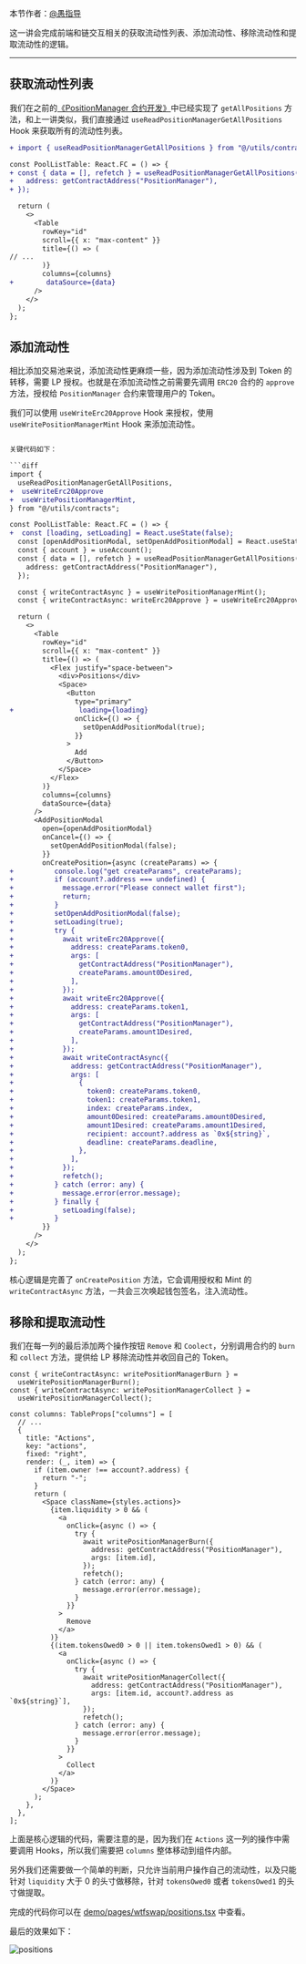 本节作者：[@愚指导](https://x.com/yudao1024)

这一讲会完成前端和链交互相关的获取流动性列表、添加流动性、移除流动性和提取流动性的逻辑。

---

## 获取流动性列表

我们在之前的[《PositionManager 合约开发》](../P108_PositionManagerc/readme.md)中已经实现了 `getAllPositions` 方法，和上一讲类似，我们直接通过 `useReadPositionManagerGetAllPositions` Hook 来获取所有的流动性列表。

```diff
+ import { useReadPositionManagerGetAllPositions } from "@/utils/contracts";

const PoolListTable: React.FC = () => {
+ const { data = [], refetch } = useReadPositionManagerGetAllPositions({
+   address: getContractAddress("PositionManager"),
+ });

  return (
    <>
      <Table
        rowKey="id"
        scroll={{ x: "max-content" }}
        title={() => (
// ...
        )}
        columns={columns}
+        dataSource={data}
      />
    </>
  );
};
```

## 添加流动性

相比添加交易池来说，添加流动性更麻烦一些，因为添加流动性涉及到 Token 的转移，需要 LP 授权。也就是在添加流动性之前需要先调用 `ERC20` 合约的 `approve` 方法，授权给 `PositionManager` 合约来管理用户的 Token。

我们可以使用 `useWriteErc20Approve` Hook 来授权，使用 `useWritePositionManagerMint` Hook 来添加流动性。

````diff

关键代码如下：

```diff
import {
  useReadPositionManagerGetAllPositions,
+  useWriteErc20Approve
+  useWritePositionManagerMint,
} from "@/utils/contracts";

const PoolListTable: React.FC = () => {
+  const [loading, setLoading] = React.useState(false);
  const [openAddPositionModal, setOpenAddPositionModal] = React.useState(false);
  const { account } = useAccount();
  const { data = [], refetch } = useReadPositionManagerGetAllPositions({
    address: getContractAddress("PositionManager"),
  });

  const { writeContractAsync } = useWritePositionManagerMint();
  const { writeContractAsync: writeErc20Approve } = useWriteErc20Approve();

  return (
    <>
      <Table
        rowKey="id"
        scroll={{ x: "max-content" }}
        title={() => (
          <Flex justify="space-between">
            <div>Positions</div>
            <Space>
              <Button
                type="primary"
+                loading={loading}
                onClick={() => {
                  setOpenAddPositionModal(true);
                }}
              >
                Add
              </Button>
            </Space>
          </Flex>
        )}
        columns={columns}
        dataSource={data}
      />
      <AddPositionModal
        open={openAddPositionModal}
        onCancel={() => {
          setOpenAddPositionModal(false);
        }}
        onCreatePosition={async (createParams) => {
+          console.log("get createParams", createParams);
+          if (account?.address === undefined) {
+            message.error("Please connect wallet first");
+            return;
+          }
+          setOpenAddPositionModal(false);
+          setLoading(true);
+          try {
+            await writeErc20Approve({
+              address: createParams.token0,
+              args: [
+                getContractAddress("PositionManager"),
+                createParams.amount0Desired,
+              ],
+            });
+            await writeErc20Approve({
+              address: createParams.token1,
+              args: [
+                getContractAddress("PositionManager"),
+                createParams.amount1Desired,
+              ],
+            });
+            await writeContractAsync({
+              address: getContractAddress("PositionManager"),
+              args: [
+                {
+                  token0: createParams.token0,
+                  token1: createParams.token1,
+                  index: createParams.index,
+                  amount0Desired: createParams.amount0Desired,
+                  amount1Desired: createParams.amount1Desired,
+                  recipient: account?.address as `0x${string}`,
+                  deadline: createParams.deadline,
+                },
+              ],
+            });
+            refetch();
+          } catch (error: any) {
+            message.error(error.message);
+          } finally {
+            setLoading(false);
+          }
        }}
      />
    </>
  );
};
````

核心逻辑是完善了 `onCreatePosition` 方法，它会调用授权和 Mint 的 `writeContractAsync` 方法，一共会三次唤起钱包签名，注入流动性。

## 移除和提取流动性

我们在每一列的最后添加两个操作按钮 `Remove` 和 `Coolect`，分别调用合约的 `burn` 和 `collect` 方法，提供给 LP 移除流动性并收回自己的 Token。

```tsx
const { writeContractAsync: writePositionManagerBurn } =
  useWritePositionManagerBurn();
const { writeContractAsync: writePositionManagerCollect } =
  useWritePositionManagerCollect();

const columns: TableProps["columns"] = [
  // ...
  {
    title: "Actions",
    key: "actions",
    fixed: "right",
    render: (_, item) => {
      if (item.owner !== account?.address) {
        return "-";
      }
      return (
        <Space className={styles.actions}>
          {item.liquidity > 0 && (
            <a
              onClick={async () => {
                try {
                  await writePositionManagerBurn({
                    address: getContractAddress("PositionManager"),
                    args: [item.id],
                  });
                  refetch();
                } catch (error: any) {
                  message.error(error.message);
                }
              }}
            >
              Remove
            </a>
          )}
          {(item.tokensOwed0 > 0 || item.tokensOwed1 > 0) && (
            <a
              onClick={async () => {
                try {
                  await writePositionManagerCollect({
                    address: getContractAddress("PositionManager"),
                    args: [item.id, account?.address as `0x${string}`],
                  });
                  refetch();
                } catch (error: any) {
                  message.error(error.message);
                }
              }}
            >
              Collect
            </a>
          )}
        </Space>
      );
    },
  },
];
```

上面是核心逻辑的代码，需要注意的是，因为我们在 `Actions` 这一列的操作中需要调用 Hooks，所以我们需要把 `columns` 整体移动到组件内部。

另外我们还需要做一个简单的判断，只允许当前用户操作自己的流动性，以及只能针对 `liquidity` 大于 0 的头寸做移除，针对 `tokensOwed0` 或者 `tokensOwed1` 的头寸做提取。

完成的代码你可以在 [demo/pages/wtfswap/positions.tsx](../demo/pages/wtfswap/positions.tsx) 中查看。

最后的效果如下：

![positions](./img/positions.png)
